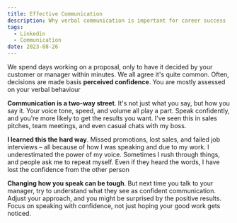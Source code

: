```yaml
---
title: Effective Communication
description: Why verbal communication is important for career success
tags:
  - Linkedin
  - Communication
date: 2023-08-26
---
```

We spend days working on a proposal, only to have it decided by your customer or manager within minutes.  We all agree it's quite common. Often, decisions are made basis **perceived confidence**. You are mostly assessed on your verbal behaviour 

**Communication is a two-way street**. It's not just what you say, but how you say it. Your voice tone, speed, and volume all play a part. Speak confidently, and you're more likely to get the results you want. I've seen this in sales pitches, team meetings, and even casual chats with my boss.

**I learned this the hard way**. Missed promotions, lost sales, and failed job interviews – all because of how I was speaking and due to my work. I underestimated the power of my voice. Sometimes I rush through things, and people ask me to repeat myself. Even if they heard the words, I have lost the confidence from the other person

**Changing how you speak can be tough**. But next time you talk to your manager, try to understand what they see as confident communication. Adjust your approach, and you might be surprised by the positive results. Focus on speaking with confidence, not just hoping your good work gets noticed.